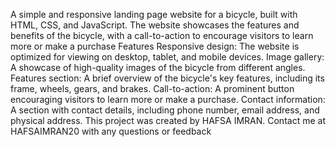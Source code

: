 A simple and responsive landing page website for a bicycle, built with HTML, CSS, and JavaScript.
The website showcases the features and benefits of the bicycle, with a call-to-action to encourage visitors to learn more or make a purchase
Features
Responsive design: The website is optimized for viewing on desktop, tablet, and mobile devices.
Image gallery: A showcase of high-quality images of the bicycle from different angles.
Features section: A brief overview of the bicycle's key features, including its frame, wheels, gears, and brakes.
Call-to-action: A prominent button encouraging visitors to learn more or make a purchase.
Contact information: A section with contact details, including phone number, email address, and physical address.
This project was created by HAFSA IMRAN. Contact me at  HAFSAIMRAN20 with any questions or feedback
